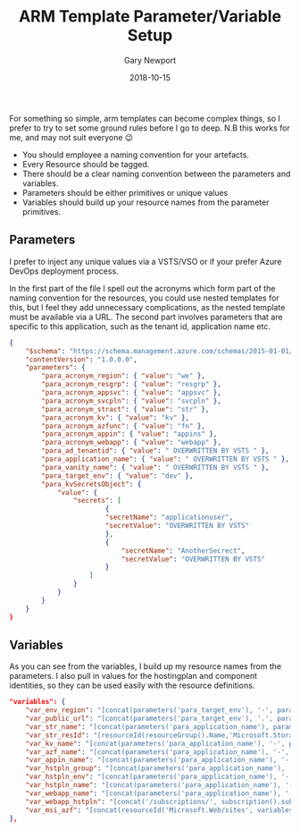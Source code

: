 ﻿---
layout: post
title: ARM Template Parameter/Variable Setup

categories: [Azure, Arm Templates]
author: "Gary Newport"
date: 2018-10-15
---

For something so simple, arm templates can become complex things, so I prefer to try to set some ground rules before I go to deep.
N.B this works for me, and may not suit everyone 😉

* You should employee a naming convention for your artefacts.
* Every Resource should be tagged.
* There should be a clear naming convention between the parameters and variables.
* Parameters should be either primitives or unique values
* Variables should build up your resource names from the parameter primitives.

## Parameters
I prefer to inject any unique values via a VSTS/VSO or if your prefer Azure DevOps deployment process.

In the first part of the file I spell out the acronyms which form part of the naming convention for the resources, you could use nested templates for this, but I feel they add unnecessary complications, as the nested template must be available via a URL.
The second part involves parameters that are specific to this application, such as the tenant id, application name etc.

```json
{
	"$schema": "https://schema.management.azure.com/schemas/2015-01-01/deploymentParameters.json#",
	"contentVersion": "1.0.0.0",
	"parameters": {
		"para_acronym_region": { "value": "we" },
		"para_acronym_resgrp": { "value": "resgrp" },
		"para_acronym_appsvc": { "value": "appsvc" },
		"para_acronym_svcpln": { "value": "svcpln" },
		"para_acronym_stract": { "value": "str" },
		"para_acronym_kv": { "value": "kv" },
		"para_acronym_azfunc": { "value": "fn" },
		"para_acronym_appin": { "value": "appins" },
		"para_acronym_webapp": { "value": "webapp" },
		"para_ad_tenantid": { "value": " OVERWRITTEN BY VSTS " },
		"para_application_name": { "value": " OVERWRITTEN BY VSTS " },
		"para_vanity_name": { "value": " OVERWRITTEN BY VSTS " },
		"para_target_env": { "value": "dev" },
		"para_kvSecretsObject": {
			"value": {
				"secrets": [
						{
						"secretName": "applicationuser",
						"secretValue": "OVERWRITTEN BY VSTS"
						},
						{
							"secretName": "AnotherSecrect",
							"secretValue": "OVERWRITTEN BY VSTS"
						}
					]
				}
			}
		}
	}
}
```

## Variables
As you can see from the variables, I build up my resource names from the parameters.
I also pull in values for the hostingplan and component identities, so they can be used easily with the resource definitions.

```json
"variables": {
	"var_env_region": "[concat(parameters('para_target_env'), '-', parameters('para_acronym_region'))]",
	"var_public_url": "[concat(parameters('para_target_env'), '.', parameters('para_application_name'), '.', parameters('para_vanity_name'))]",
	"var_str_name": "[concat(parameters('para_application_name'), parameters('para_acronym_stract'), parameters('para_target_env'), parameters('para_acronym_region'))]",
	"var_str_resId": "[resourceId(resourceGroup().Name,'Microsoft.Storage/storageAccounts', variables('var_str_name'))]",
	"var_kv_name": "[concat(parameters('para_application_name'), '-', parameters('para_acronym_kv'), '-', variables('var_env_region'))]",
	"var_azf_name": "[concat(parameters('para_application_name'), '-', parameters('para_acronym_azfunc'),'-', variables('var_env_region'))]",
	"var_appin_name": "[concat(parameters('para_application_name'), '-', parameters('para_acronym_appin'),'-', variables('var_env_region'))]",
	"var_hstpln_group": "[concat(parameters('para_application_name'), '-', parameters('para_acronym_resgrp'), '-', variables('var_env_region'))]",
	"var_hstpln_env": "[concat(parameters('para_application_name'), '-', parameters('para_acronym_appsvc'), '-', variables('var_env_region'))]",
	"var_hstpln_name": "[concat(parameters('para_application_name'), '-', parameters('para_acronym_svcpln'), '-', variables('var_env_region'))]",
	"var_webapp_name": "[concat(parameters('para_application_name'), '-' ,parameters('para_acronym_webapp'),'-', variables('var_env_region'))]",
	"var_webapp_hstpln": "[concat('/subscriptions/', subscription().subscriptionId, '/resourceGroups/', variables('var_hstpln_group'), '/providers/Microsoft.Web/serverfarms/', variables('var_hstpln_name'))]",
	"var_msi_azf": "[concat(resourceId('Microsoft.Web/sites', variables('var_azf_name')),'/providers/Microsoft.ManagedIdentity/Identities/default')]"
},
```


